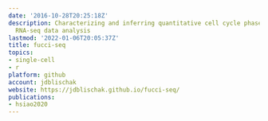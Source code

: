 ```yaml
---
date: '2016-10-28T20:25:18Z'
description: Characterizing and inferring quantitative cell cycle phase in single-cell
  RNA-seq data analysis
lastmod: '2022-01-06T20:05:37Z'
title: fucci-seq
topics:
- single-cell
- r
platform: github
account: jdblischak
website: https://jdblischak.github.io/fucci-seq/
publications:
- hsiao2020
---
```


